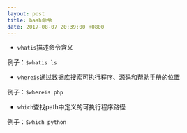 ```yaml
---
layout: post
title: bash命令
date: 2017-08-07 20:39:00 +0800
---
```


- `whatis`描述命令含义

例子：`$whatis ls`

- `whereis`通过数据库搜索可执行程序、源码和帮助手册的位置

例子：`$whereis php`

- `which`查找path中定义的可执行程序路径

例子：`$which python`
